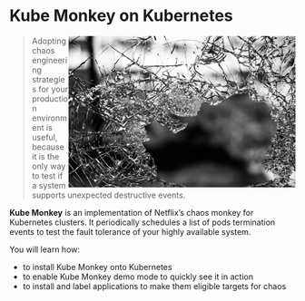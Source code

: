 # Kube Monkey on Kubernetes #

<img align="right" alt="Credit: Photo by Jilbert Ebrahimi on Unsplash" title="Credit: Photo by Jilbert Ebrahimi on Unsplash" src="./assets/jilbert-ebrahimi-pVEcNabAg9o-unsplash.jpg" width=400>

> Adopting chaos engineering strategies for your production environment is useful, because it is the only way to test if a system supports unexpected destructive events.

**Kube Monkey** is an implementation of Netflix’s chaos monkey for Kubernetes clusters. It periodically schedules a list of pods termination events to test the fault tolerance of your highly available system.

You will learn how:

- to install Kube Monkey onto Kubernetes
- to enable Kube Monkey demo mode to quickly see it in action
- to install and label applications to make them eligible targets for chaos
